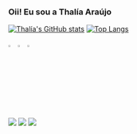 ### Oii! Eu sou a Thalía Araújo

[![Thalía's GitHub stats](https://github-readme-stats-sigma-five.vercel.app/api?username=thaliaraujo&show_icons=true&theme=radical)](https://github.com/thaliaraujo/github-readme-stats)
[![Top Langs](https://github-readme-stats-sigma-five.vercel.app/api/top-langs/?username=thaliaraujo&theme=radical)](https://github.com/thaliaraujo/github-readme-stats)

<img width="3%" src="https://cdn.jsdelivr.net/gh/devicons/devicon/icons/html5/html5-original.svg" /> <img width="3%" src="https://cdn.jsdelivr.net/gh/devicons/devicon/icons/css3/css3-original.svg" /> <img width="3%" src="https://cdn.jsdelivr.net/gh/devicons/devicon/icons/javascript/javascript-original.svg" />
          
##

<a href="https://www.linkedin.com/in/thalía-araújo/" target="_blank"><img src="https://img.shields.io/badge/-LinkedIn-%230077B5?style=for-the-badge&logo=linkedin&logoColor=white" target="_blank"></a>
 <a href="https://instagram.com/liia_araujo" target="_blank"><img src="https://img.shields.io/badge/-Instagram-%23E4405F?style=for-the-badge&logo=instagram&logoColor=white" target="_blank"></a>
 <a href = "mailto:thalia.araujo321@gmail.com"><img src="https://img.shields.io/badge/-Gmail-%23333?style=for-the-badge&logo=gmail&logoColor=white" target="_blank"></a>          
